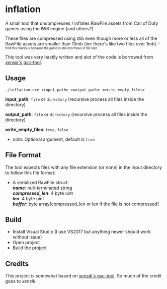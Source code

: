# inflation
A small tool that uncompresses / inflates RawFile assets from Call of Duty games using the IW8 engine (and others?). 

These files are compressed using zlib even though more or less all of the RawFile assets are smaller than 10mb (iirc there's like two files over 1mb).
<sup><sub>I find this hilarious because the game is still enormous in file size</sub></sup>

This tool was very hastily written and alot of the code is borrowed from [*xensik's* gsc-tool](https://github.com/xensik/gsc-tool).

## Usage
``./inflation.exe <input_path> <output_path> <write_empty_files>``

**input_path**: `file` or `directory` (recursive process all files inside the directory)

**output_path**: `file` or `directory` (recursive process all files inside the directory)

**write_empty_files**: `true`, `false`
- *note:* Optional argument, default is `true`

## File Format
The tool expects files with any file extension (or none) in the input directory to follow this file format:

- A serialized RawFile struct: <br/>
***name***: null-terminated string <br/>
***compressed_len***: 4 byte uint <br/>
***len***: 4 byte uint <br/>
***buffer***: byte array[compressed_len or len if the file is not compressed] <br/>

## Build
- Install Visual Studio (I use VS2017 but anything newer should work without issue)
- Open project
- Build the project

## Credits
This project is somewhat based on [*xensik's* gsc-tool](https://github.com/xensik/gsc-tool). So much of the credit goes to *xensik*.
